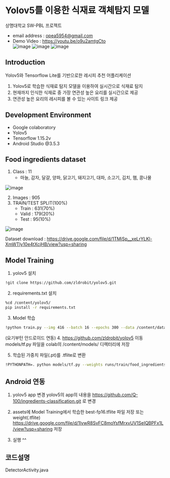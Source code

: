 # Yolov5를 이용한 식재료 객체탐지 모델
상명대학교 SW-PBL 프로젝트 <br />
- email address : opea5954@gmail.com <br />
- Demo Video : https://youtu.be/o9u2amtgCto <br />
![image](https://user-images.githubusercontent.com/68915940/120200196-06ff2c00-c25f-11eb-87b8-62c5639d7649.png)
![image](https://user-images.githubusercontent.com/68915940/120200207-09618600-c25f-11eb-903f-284e85cecf99.png)
![image](https://user-images.githubusercontent.com/68915940/120200219-0b2b4980-c25f-11eb-8dc0-6fb6f2c3a34e.png)

## Introduction
Yolov5와 Tensorflow Lite를 기반으로한 레시피 추천 어플리케이션
1. Yolov5로 학습한 식재료 탐지 모델을 이용하여 실시간으로 식재료 탐지
2. 현재까지 인식한 식재료 중 가장 연관성 높은 요리를 실시간으로 제공
3. 연관성 높은 요리의 레시피를 볼 수 있는 사이트 링크 제공

## Development Environment
- Google colaboratory
- Yolov5
- Tensorflow 1.15.2v
- Android Studio @3.5.3

## Food ingredients dataset
1. Class : 11
    - 마늘, 감자, 달걀, 양파, 닭고기, 돼지고기, 대파, 소고기, 김치, 햄, 콩나물
    
![image](https://user-images.githubusercontent.com/68915940/120200231-0e263a00-c25f-11eb-8b11-cf887a5f492e.png)


2. Images : 905
3. TRAIN/TEST SPLIT(100%) 
    - Train : 631(70%)
    - Valid : 179(20%)
    - Test : 95(10%)
    
![image](https://user-images.githubusercontent.com/68915940/120195304-93a6eb80-c259-11eb-8743-99db1c743449.png)
    
Dataset download : https://drive.google.com/file/d/1TMjSp__xeLrYLKl-XmWTIy10e4tXcjHB/view?usp=sharing

## Model Training
1. yolov5 설치
```bash
!git clone https://github.com/zldrobit/yolov5.git
```

2. requirements.txt 설치
```bash
%cd /content/yolov5/
pip install -r requirements.txt
```

3. Model 학습
```bash
!python train.py --img 416 --batch 16 --epochs 300 --data /content/data.yaml --cfg ./models/yolov5s.yaml --weights yolov5s.pt --name food_ingredients_model
```

(요기부턴 안드로이드 연동)
4. https://github.com/zldrobit/yolov5 이동
 models/tf.py 파일을 colab의 /content/models/ 디렉터리에 저장
 
5. 학습된 가중치 파일(.pt)를 .tflite로 변환
```bash
!PYTHONPATH=. python models/tf.py --weights runs/train/food_ingredients_model/weights/best.pt --cfg models/yolov5s.yaml --img 320
```

## Android 연동
1. yolov5 app 변경
yolov5의 app의 내용을 
https://github.com/Q-100/ingredients-classification.git 로 변경

2. assets에 Model Training에서 학습한 best-fp16.tflite 파일 저장
또는 
weight(.tflite) 
https://drive.google.com/file/d/1lvwR8SvFC8moYsfMrxvUV1SeIQBPFx1L/view?usp=sharing 저장

3. 실행 ^^

## 코드설명
DetectorActivity.java




